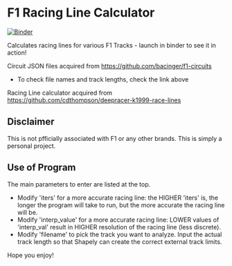 # F1 Racing Line Calculator

[![Binder](https://mybinder.org/badge_logo.svg)](https://mybinder.org/v2/gh/jerryvarghese1/F1_racinglines/main?filepath=Racing_Line_Calculator.ipynb)

Calculates racing lines for various F1 Tracks - launch in binder to see it in action!

Circuit JSON files acquired from https://github.com/bacinger/f1-circuits
- To check file names and track lengths, check the link above

Racing Line calculator acquired from https://github.com/cdthompson/deepracer-k1999-race-lines

## Disclaimer
This is not pfficially associated with F1 or any other brands. This is simply a personal project.

## Use of Program
The main parameters to enter are listed at the top. 
- Modify 'iters' for a more accurate racing line: the HIGHER 'iters' is, the longer the program will take to run, but the more accurate the racing line will be. 
- Modify 'interp_value' for a more accurate racing line: LOWER values of 'interp_val' result in HIGHER resolution of the racing line (less discrete). 
- Modify 'filename' to pick the track you want to analyze. Input the actual track length so that Shapely can create the correct external track limits. 

Hope you enjoy!
